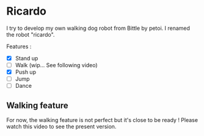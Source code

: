 # Ricardo

I try to develop my own walking dog robot from Bittle by petoi. I renamed the robot "ricardo".

Features :


- [x] Stand up
- [ ] Walk (wip... See following video)
- [x] Push up
- [ ] Jump
- [ ] Dance

## Walking feature
For now, the walking feature is not perfect but it's close to be ready !
Please watch this video to see the present version.


